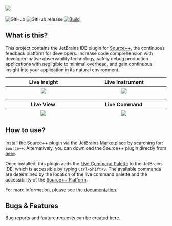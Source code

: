 # ![](https://github.com/sourceplusplus/sourceplusplus/blob/master/.github/media/sourcepp_logo.svg)

![GitHub](https://img.shields.io/github/license/sourceplusplus/interface-jetbrains)
![GitHub release](https://img.shields.io/github/v/release/sourceplusplus/interface-jetbrains?include_prereleases)
[![Build](https://github.com/sourceplusplus/interface-jetbrains/actions/workflows/build.yml/badge.svg)](https://github.com/sourceplusplus/interface-jetbrains/actions/workflows/build.yml)

## What is this?

<!-- Plugin description -->

This project contains the JetBrains IDE plugin for [Source++](https://github.com/sourceplusplus/sourceplusplus), the
continuous feedback platform for developers. Increase code comprehension with developer-native
observability technology, safely debug production applications with negligible to minimal overhead, and gain
continuous insight into your application in its natural environment.

<!-- Plugin description end -->


<table>
    <thead>
    <tr>
        <th width="1000px">
            Live Insight
        </th>
        <th width="1000px">
            Live Instrument
        </th>
    </tr>
    <tr>
        <th width="1000px">
            <kbd>
              <img src="https://raw.githubusercontent.com/sourceplusplus/sourceplusplus/master/.github/media/promo/live-insight.png"/>
            </kbd>
        </th>
        <th width="1000px">
            <kbd>
              <img src="https://raw.githubusercontent.com/sourceplusplus/sourceplusplus/master/.github/media/promo/live-instrument.png"/>
            </kbd>
        </th>
    </tr>
    </thead>
</table>
<table>
    <thead>
    <tr>
        <th width="1000px">
            Live View
        </th>
        <th width="1000px">
            Live Command
        </th>
    </tr>
    <tr>
        <th width="1000px">
          <kbd>
            <img src="https://raw.githubusercontent.com/sourceplusplus/sourceplusplus/master/.github/media/promo/live-view.png"/>
          </kbd>
        </th>
        <th width="1000px">
            <kbd>
              <img src="https://raw.githubusercontent.com/sourceplusplus/sourceplusplus/master/.github/media/promo/live-command.png"/>
            </kbd>
        </th>
    </tr>
    </thead>
</table>

## How to use?

Install the Source++ plugin via the JetBrains Marketplace by searching for: `Source++`.
Alternatively, you can download the Source++ plugin directly
from [here](https://plugins.jetbrains.com/plugin/12033-source-).

Once installed, this plugin adds
the [Live Command Palette](https://docs.sourceplus.plus/features/live-commands/#live-command-palette) to the JetBrains
IDE, which is accessible by typing `Ctrl+Shift+S`. The available commands are determined by the location of the live
command palette and the accessibility of the [Source++ Platform](https://github.com/sourceplusplus/sourceplusplus).

For more information, please see the [documentation](https://docs.sourceplus.plus/features/).

## Bugs & Features

Bug reports and feature requests can be created [here](https://github.com/sourceplusplus/sourceplusplus/issues).
